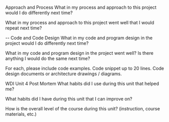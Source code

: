 Approach and Process
What in my process and approach to this project would I do differently next time?



What in my process and approach to this project went well that I would repeat next time?


--
Code and Code Design
What in my code and program design in the project would I do differently next time?



What in my code and program design in the project went well? Is there anything I would do the same next time?



For each, please include code examples.
Code snippet up to 20 lines.
Code design documents or architecture drawings / diagrams.

WDI Unit 4 Post Mortem
What habits did I use during this unit that helped me?



What habits did I have during this unit that I can improve on?



How is the overall level of the course during this unit? (instruction, course materials, etc.)
